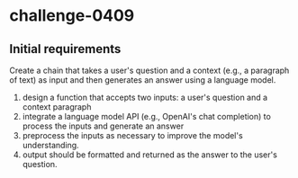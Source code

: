# challenge-0409

## Initial requirements

Create a chain that takes a user's question and a context (e.g., a paragraph of text) as input and then generates an answer using a language model.
  1.  design a function that accepts two inputs: a user's question and a context paragraph
  2.  integrate a language model API (e.g., OpenAI's chat completion) to process the inputs and generate an answer
  3.  preprocess the inputs as necessary to improve the model's understanding.
  4.  output should be formatted and returned as the answer to the user's question.
